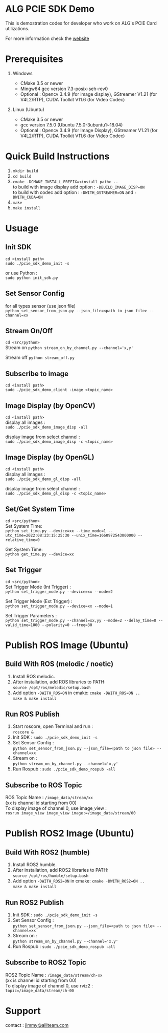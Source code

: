 ALG PCIE SDK Demo
====================================  

This is demostration codes for developer who work on ALG's PCIE Card utilizations.

For more information check the [website](https://aili-light.com)

# Prerequisites
1. Windows
   * CMake 3.5 or newer
   * Mingw64 gcc version 7.3-posix-seh-rev0
   * Optional : Opencv 3.4.9 (for image display), GStreamer V1.21 (for V4L2/RTP), CUDA Toolkit V11.6 (for Video Codec)  

2. Linux (Ubuntu)
   * CMake 3.5 or newer
   * gcc version 7.5.0 (Ubuntu 7.5.0-3ubuntu1~18.04)
   * Optional : Opencv 3.4.9 (for Image Display), GStreamer V1.21 (for V4L2/RTP), CUDA Toolkit V11.6 (for Video Codec)  

# Quick Build Instructions
1.  `mkdir build`  
2.  `cd build`  
3.  `cmake -DCMAKE_INSTALL_PREFIX=<install path> ..`  
    to build with image display add option : `-DBUILD_IMAGE_DISP=ON`   
    to build with codec add option : `-DWITH_GSTREAMER=ON` and `-DWITH_CUDA=ON`  
4.  `make`  
5.  `make install`  

# Usuage
Init SDK
------------------------------------
   `cd <install path>`  
   `sudo ./pcie_sdk_demo_init -s`   
   
   or use Python :  
   `sudo python init_sdk.py`  
   
Set Sensor Config
------------------------------------
   for all types sensor (use json file)  
   `python set_sensor_from_json.py --json_file=<path to json file> --channel=xx`  

Stream On/Off
------------------------------------
   `cd <src/python>`  
   Stream on
   `python stream_on_by_channel.py --channel='x,y'`  
   
   Stream off
   `python stream_off.py`  

Subscribe to image
------------------------------------
   `cd <install path>`  
   `sudo ./pcie_sdk_demo_client -image <topic_name>`  

Image Display (by OpenCV)  
------------------------------------
   `cd <install path>`  
   display all images :   
   `sudo ./pcie_sdk_demo_image_disp -all`   
   
   display image from select channel :  
   `sudo ./pcie_sdk_demo_image_disp -c <topic_name>`   

Image Display (by OpenGL)  
------------------------------------
   `cd <install path>`  
   display all images :   
   `sudo ./pcie_sdk_demo_gl_disp -all`   

   display image from select channel :  
   `sudo ./pcie_sdk_demo_gl_disp -c <topic_name>` 

Set/Get System Time
------------------------------------
   `cd <src/python>`  
   Set System Time:  
   `python set_time.py --device=xx --time_mode=1 --utc_time=2022:08:23:15:25:30 --unix_time=1660972543000000 --relative_time=0`  
   
   Get System Time:  
   `python get_time.py --device=xx`  

Set Trigger
------------------------------------
   `cd <src/python>`  
   Set Trigger Mode (Int Trigger) :  
   `python set_trigger_mode.py --device=xx --mode=2`  
   
   Set Trigger Mode (Ext Trigger) :  
   `python set_trigger_mode.py --device=xx --mode=1`  
   
   Set Trigger Parameters :  
   `python set_trigger_mode.py --channel=xx,yy --mode=2 --delay_time=0 --valid_time=1000 --polarity=0 --freq=30`  

# Publish ROS Image (Ubuntu)
Build With ROS (melodic / noetic)
------------------------------------
1.   Install ROS melodic.   
2.   After installation, add ROS libraries to PATH:  
     `source /opt/ros/melodic/setup.bash`  
3.   Add option `-DWITH_ROS=ON` in cmake:
     `cmake -DWITH_ROS=ON ..`  
     `make & make install`  

Run ROS Publish
------------------------------------
1.   Start roscore, open Terminal and run :  
     `roscore &`  
2.   Init SDK : 
     `sudo ./pcie_sdk_demo_init -s`  
3.   Set Sensor Config :  
     `python set_sensor_from_json.py --json_file=<path to json file> --channel=xx`  
4.   Stream on :  
     `python stream_on_by_channel.py --channel='x,y'`  
5.   Run Rospub : 
     `sudo ./pcie_sdk_demo_rospub -all`  

Subscribe to ROS Topic 
------------------------------------
ROS Topic Name : `/image_data/stream/xx`  
(xx is channel id starting from 00)  
To display image of channel 0, use image_view :   
`rosrun image_view image_view image:=/image_data/stream/00`  

# Publish ROS2 Image (Ubuntu)
Build With ROS2 (humble)
------------------------------------
1.   Install ROS2 humble.   
2.   After installation, add ROS2 libraries to PATH:  
     `source /opt/ros/humble/setup.bash`  
3.   Add option `-DWITH_ROS2=ON` in cmake:
     `cmake -DWITH_ROS2=ON ..`  
     `make & make install`  

Run ROS2 Publish
------------------------------------ 
1.   Init SDK : 
     `sudo ./pcie_sdk_demo_init -s`  
2.   Set Sensor Config :  
     `python set_sensor_from_json.py --json_file=<path to json file> --channel=xx`  
3.   Stream on :  
     `python stream_on_by_channel.py --channel='x,y'`  
4.   Run Rospub : 
     `sudo ./pcie_sdk_demo_rospub -all`  

Subscribe to ROS2 Topic 
------------------------------------
ROS2 Topic Name : `/image_data/stream/ch-xx`  
(xx is channel id starting from 00)  
To display image of channel 0, use rviz2 :   
`topic=/image_data/stream/ch-00`  

# Support
contact : jimmy@ailiteam.com
